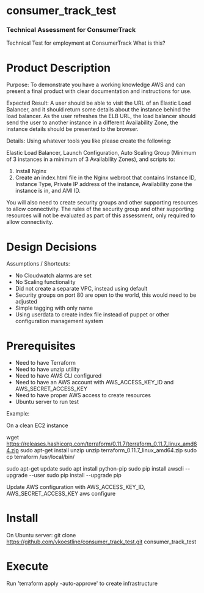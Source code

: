 # consumer_track_test
### Technical Assessment for ConsumerTrack
Technical Test for employment at ConsumerTrack
What is this?

# Product Description

Purpose:​ To demonstrate you have a working knowledge AWS and can present a final product
with clear documentation and instructions for use.

Expected​ ​Result:​ A user should be able to visit the URL of an Elastic Load Balancer, and it
should return some details about the instance behind the load balancer. As the user refreshes
the ELB URL, the load balancer should send the user to another instance in a different
Availability Zone, the instance details should be presented to the browser.

Details:
Using whatever tools you like please create the following:

Elastic Load Balancer, Launch Configuration, Auto Scaling Group (Minimum of 3 instances in a minimum of 3 Availability Zones), and scripts to:

1. Install Nginx
2. Create an index.html file in the Nginx webroot that contains Instance ID, Instance Type, Private IP address of the instance, Availability zone the instance is in, and AMI ID.

You will also need to create security groups and other supporting resources to allow
connectivity. The rules of the security group and other supporting resources will not be
evaluated as part of this assessment, only required to allow connectivity.

# Design Decisions

Assumptions / Shortcuts:
- No Cloudwatch alarms are set
- No Scaling functionality 
- Did not create a separate VPC, instead using default
- Security groups on port 80 are open to the world, this would need to be adjusted
- Simple tagging with only name 
- Using userdata to create index file instead of puppet or other configuration management system


# Prerequisites
- Need to have Terraform
- Need to have unzip utility 
- Need to have AWS CLI configured 
- Need to have an AWS account with AWS_ACCESS_KEY_ID and AWS_SECRET_ACCESS_KEY 
- Need to have proper AWS access to create resources 
- Ubuntu server to run test

Example:

On a clean EC2 instance
 
wget https://releases.hashicorp.com/terraform/0.11.7/terraform_0.11.7_linux_amd64.zip
sudo apt-get install unzip
unzip terraform_0.11.7_linux_amd64.zip
sudo cp terraform /usr/local/bin/

sudo apt-get update
sudo apt install python-pip
sudo pip install awscli --upgrade --user
sudo pip install --upgrade pip

Update AWS configuration with AWS_ACCESS_KEY_ID, AWS_SECRET_ACCESS_KEY
aws configure

# Install 

On Ubuntu server:
git clone https://github.com/vkoestline/consumer_track_test.git consumer_track_test

# Execute

Run 'terraform apply -auto-approve' to create infrastructure


